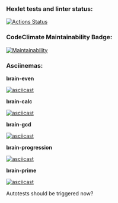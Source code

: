 ### Hexlet tests and linter status:
[![Actions Status](https://github.com/medyak/frontend-project-44/workflows/hexlet-check/badge.svg)](https://github.com/medyak/frontend-project-44/actions)

### CodeClimate Maintainability Badge:
[![Maintainability](https://api.codeclimate.com/v1/badges/a270cfd066d91e7bfaf4/maintainability)](https://codeclimate.com/github/medyak/frontend-project-44/maintainability)

### Asciinemas:
**brain-even**

[![asciicast](https://asciinema.org/a/fdKxtBQwbQVvbEIfFTHeR8API.svg)](https://asciinema.org/a/fdKxtBQwbQVvbEIfFTHeR8API)

**brain-calc**

[![asciicast](https://asciinema.org/a/MzZEQOr007kw9B4exNxwb5owo.svg)](https://asciinema.org/a/MzZEQOr007kw9B4exNxwb5owo)

**brain-gcd**

[![asciicast](https://asciinema.org/a/Wvl9kn8qr4lbhpmKKzbNTyPic.svg)](https://asciinema.org/a/Wvl9kn8qr4lbhpmKKzbNTyPic)

**brain-progression**

[![asciicast](https://asciinema.org/a/tdw3qiqjn1jJoK9EzeOuF0fUN.svg)](https://asciinema.org/a/tdw3qiqjn1jJoK9EzeOuF0fUN)

**brain-prime**

[![asciicast](https://asciinema.org/a/H1VqXjqL5wie2PGkAvhKF5xhk.svg)](https://asciinema.org/a/H1VqXjqL5wie2PGkAvhKF5xhk)

Autotests should be triggered now?
